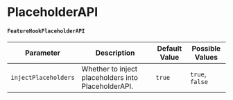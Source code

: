 # PlaceholderAPI

#### `FeatureHookPlaceholderAPI`

| Parameter            | Description                                         | Default Value | Possible Values |
| -------------------- | --------------------------------------------------- | ------------- | --------------- |
| `injectPlaceholders` | Whether to inject placeholders into PlaceholderAPI. | `true`        | `true`, `false` |
